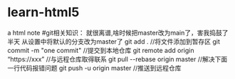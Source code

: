 # learn-html5
  a html note
#git相关知识：
  就很离谱,啥时候把master改为main了，害我捣鼓了半天
  从设置中将默认的分支改为master了
  git add .   //将文件添加到暂存区
  git commit -m "one commit"   //提交到本地仓库
  git remote add origin “https://xxx” //与远程仓库取得联系
  git pull --rebase origin master //解决下面一行代码报错问题
  git push -u origin master //推送到远程仓库
